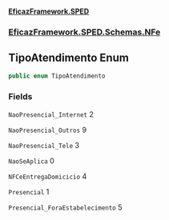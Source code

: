 #### [EficazFramework.SPED](EficazFrameworkSPED.md 'EficazFramework SPED')
### [EficazFramework.SPED.Schemas.NFe](EficazFramework.SPED.Schemas.NFe.md 'EficazFramework.SPED.Schemas.NFe')

## TipoAtendimento Enum

```csharp
public enum TipoAtendimento
```
### Fields

<a name='EficazFramework.SPED.Schemas.NFe.TipoAtendimento.NaoPresencial_Internet'></a>

`NaoPresencial_Internet` 2

<a name='EficazFramework.SPED.Schemas.NFe.TipoAtendimento.NaoPresencial_Outros'></a>

`NaoPresencial_Outros` 9

<a name='EficazFramework.SPED.Schemas.NFe.TipoAtendimento.NaoPresencial_Tele'></a>

`NaoPresencial_Tele` 3

<a name='EficazFramework.SPED.Schemas.NFe.TipoAtendimento.NaoSeAplica'></a>

`NaoSeAplica` 0

<a name='EficazFramework.SPED.Schemas.NFe.TipoAtendimento.NFCeEntregaDomicicio'></a>

`NFCeEntregaDomicicio` 4

<a name='EficazFramework.SPED.Schemas.NFe.TipoAtendimento.Presencial'></a>

`Presencial` 1

<a name='EficazFramework.SPED.Schemas.NFe.TipoAtendimento.Presencial_ForaEstabelecimento'></a>

`Presencial_ForaEstabelecimento` 5